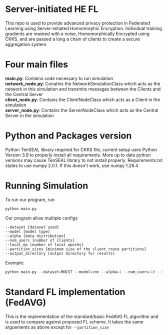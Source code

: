 # Server-initiated HE FL
This repo is used to provide advanced privacy protection in Federated Learning using Server-initiated Homomorphic Encryption. Individual training gradients are masked with a noise, Homomorphically Encrypted using CKKS, and are passed a long a chain of clients to create a secure aggregation system.

# Four main files
**main.py**: Contains code necessary to run simulation <br>
**network_node.py**: Conatins the NetworkSimulationClass which acts as the network in this simulation and transmits messages between the Clients and the Central Server <br>
**client_node.py**: Contains the ClientNodeClass which acts as a Client in the simulation <br>
**server_node.py**: Contains the ServerNodeClass which acts as the Central Server in the simulation <br>

# Python and Packages version
Python TenSEAL library required for CKKS file, current setup uses Python Version 3.9 to properly install all requirements. More up to date python versions may cause TenSEAL library to not install properly. Requirements.txt states to use numpy 2.0.1. If this doesn't work, use numpy 1.26.4

# Running Simulation
To run our program, run 
```
python main.py
```

Our program allow multiple configs
```
--dataset [dataset used]
--model [model type]
--alpha [data distribution]
--num_users [number of clients]
--local_ep [number of local epochs]
--partition_sizes [minimum size of the client route partitions]
--output_directory [output directory for results]
```

Example:
```python
python main.py --dataset=MNIST --model=cnn --alpha=1 --num_users=10 --local_ep=5 --partition_size=10 --output_directory=MNIST_baseline
```

# Standard FL implementation (FedAVG)
This is the implementation of the standard/basic FedAVG FL algorithm and is used to compare against proposed FL scheme. It takes the same arguements as above except for `--partition_size`
